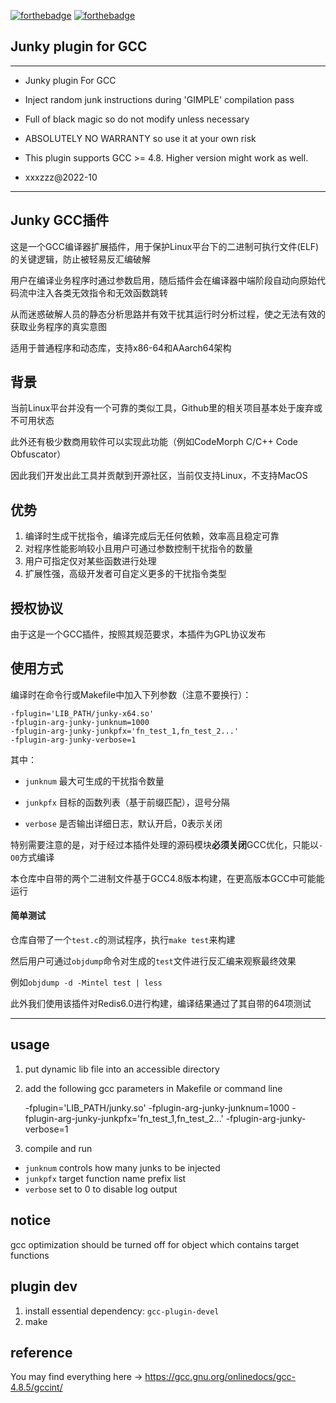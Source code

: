[![forthebadge](https://forthebadge.com/images/badges/open-source.svg)](https://forthebadge.com)
[![forthebadge](https://forthebadge.com/images/badges/made-with-c-plus-plus.svg)](https://forthebadge.com)

## Junky plugin for GCC


----------------------------------------------------------------------------
 * Junky plugin For GCC

 * Inject random junk instructions during 'GIMPLE' compilation pass
 * Full of black magic so do not modify unless necessary
 * ABSOLUTELY NO WARRANTY so use it at your own risk

 * This plugin supports GCC >= 4.8. Higher version might work as well.

 * xxxzzz@2022-10
----------------------------------------------------------------------------


## Junky GCC插件

这是一个GCC编译器扩展插件，用于保护Linux平台下的二进制可执行文件(ELF)的关键逻辑，防止被轻易反汇编破解

用户在编译业务程序时通过参数启用，随后插件会在编译器中端阶段自动向原始代码流中注入各类无效指令和无效函数跳转

从而迷惑破解人员的静态分析思路并有效干扰其运行时分析过程，使之无法有效的获取业务程序的真实意图

适用于普通程序和动态库，支持x86-64和AAarch64架构

## 背景

当前Linux平台并没有一个可靠的类似工具，Github里的相关项目基本处于废弃或不可用状态

此外还有极少数商用软件可以实现此功能（例如CodeMorph C/C++ Code Obfuscator）

因此我们开发出此工具并贡献到开源社区，当前仅支持Linux，不支持MacOS

## 优势

1. 编译时生成干扰指令，编译完成后无任何依赖，效率高且稳定可靠
2. 对程序性能影响较小且用户可通过参数控制干扰指令的数量
3. 用户可指定仅对某些函数进行处理
4. 扩展性强，高级开发者可自定义更多的干扰指令类型

## 授权协议

由于这是一个GCC插件，按照其规范要求，本插件为GPL协议发布

## 使用方式

编译时在命令行或Makefile中加入下列参数（注意不要换行）：

    -fplugin='LIB_PATH/junky-x64.so' 
    -fplugin-arg-junky-junknum=1000
    -fplugin-arg-junky-junkpfx='fn_test_1,fn_test_2...'
    -fplugin-arg-junky-verbose=1

其中：

* ```junknum``` 最大可生成的干扰指令数量

* ```junkpfx``` 目标的函数列表（基于前缀匹配），逗号分隔

* ```verbose``` 是否输出详细日志，默认开启，0表示关闭

特别需要注意的是，对于经过本插件处理的源码模块**必须关闭**GCC优化，只能以```-O0```方式编译

本仓库中自带的两个二进制文件基于GCC4.8版本构建，在更高版本GCC中可能能运行

#### 简单测试

仓库自带了一个```test.c```的测试程序，执行```make test```来构建

然后用户可通过```objdump```命令对生成的```test```文件进行反汇编来观察最终效果

例如```objdump -d -Mintel test | less```

此外我们使用该插件对Redis6.0进行构建，编译结果通过了其自带的64项测试

---

## usage

1. put dynamic lib file into an accessible directory
2. add the following gcc parameters in Makefile or command line

    -fplugin='LIB_PATH/junky.so' -fplugin-arg-junky-junknum=1000
    -fplugin-arg-junky-junkpfx='fn_test_1,fn_test_2...'
    -fplugin-arg-junky-verbose=1

3. compile and run

* ```junknum``` controls how many junks to be injected
* ```junkpfx``` target function name prefix list
* ```verbose``` set to 0 to disable log output

## notice

gcc optimization should be turned off for object which contains target functions

## plugin dev

1. install essential dependency: ```gcc-plugin-devel```
2. make

## reference

You may find everything here -> https://gcc.gnu.org/onlinedocs/gcc-4.8.5/gccint/
